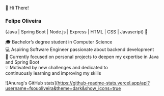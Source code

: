 👋 Hi There!

### Felipe Oliveira<br/>
(Java | Spring Boot | Node.js | Express | HTML | CSS | Javascript) 🚀

🎓 Bachelor’s degree student in Computer Science<br/>
💻 Aspiring Software Engineer passionate about backend development<br/>
🌱 Currently focused on personal projects to deepen my expertise in Java and Spring Boot<br/>
💡 Motivated by new challenges and dedicated to<br/> continuously learning and improving my skills<br/>

![Anurag's GitHub stats](https://github-readme-stats.vercel.app/api?username=fsouoliveira&theme=dark&show_icons=true

